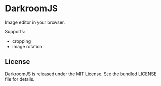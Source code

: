 # DarkroomJS

Image editor in your browser.

Supports:

- cropping
- image rotation

## License

DarkroomJS is released under the MIT License. See the bundled LICENSE file for details.

